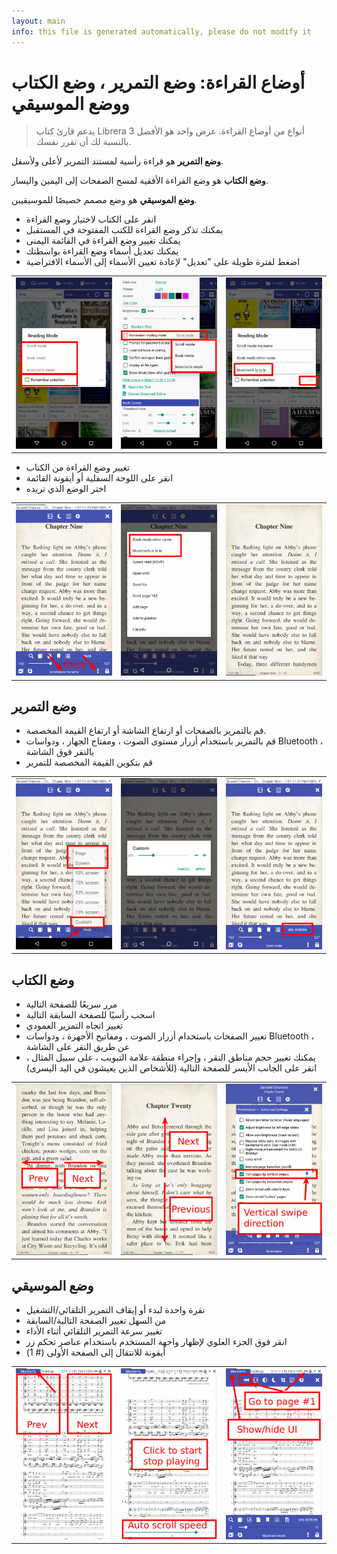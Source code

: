 ```yaml
---
layout: main
info: this file is generated automatically, please do not modify it
---
```


# أوضاع القراءة: وضع التمرير ، وضع الكتاب ووضع الموسيقي

> يدعم قارئ كتاب Librera 3 أنواع من أوضاع القراءة. عرض واحد هو الأفضل بالنسبة لك أن تقرر نفسك.

**وضع التمرير** هو قراءة رأسية لمستند التمرير لأعلى ولأسفل.

**وضع الكتاب** هو وضع القراءة الأفقية لمسح الصفحات إلى اليمين واليسار.

**وضع الموسيقي** هو وضع مصمم خصيصًا للموسيقيين.

* انقر على الكتاب لاختيار وضع القراءة
* يمكنك تذكر وضع القراءة للكتب المفتوحة في المستقبل
* يمكنك تغيير وضع القراءة في القائمة اليمنى
* يمكنك تعديل أسماء وضع القراءة بواسطتك
* اضغط لفترة طويلة على &quot;تعديل&quot; لإعادة تعيين الأسماء إلى الأسماء الافتراضية

||||
|-|-|-|
|![](1.png)|![](2.png)|![](3.png)|

* تغيير وضع القراءة من الكتاب
* انقر على اللوحة السفلية أو أيقونة القائمة
* اختر الوضع الذي تريده

||||
|-|-|-|
|![](4.png)|![](5.png)|![](6.png)|

## وضع التمرير

* قم بالتمرير بالصفحات أو ارتفاع الشاشة أو ارتفاع القيمة المخصصة.
* قم بالتمرير باستخدام أزرار مستوى الصوت ، ومفتاح الجهاز ، ودواسات Bluetooth ، بالنقر فوق الشاشة
* قم بتكوين القيمة المخصصة للتمرير

||||
|-|-|-|
|![](7.png)|![](8.png)|![](9.png)|

## وضع الكتاب
* مرر سريعًا للصفحة التالية
* اسحب رأسيًا للصفحة السابقة التالية
* تغيير اتجاه التمرير العمودي
* تغيير الصفحات باستخدام أزرار الصوت ، ومفاتيح الأجهزة ، ودواسات Bluetooth ، عن طريق النقر على الشاشة
* يمكنك تغيير حجم مناطق النقر ، وإجراء منطقة علامة التبويب ، على سبيل المثال ، انقر على الجانب الأيسر للصفحة التالية (للأشخاص الذين يعيشون في اليد اليسرى)

||||
|-|-|-|
|![](10.png)|![](11.png)|![](12.png)|

## وضع الموسيقي
* نقرة واحدة لبدء أو إيقاف التمرير التلقائي/التشغيل
* من السهل تغيير الصفحة التالية/السابقة
* تغيير سرعة التمرير التلقائي أثناء الأداء
* انقر فوق الجزء العلوي لإظهار واجهة المستخدم باستخدام عناصر تحكم زر
* أيقونة للانتقال إلى الصفحة الأولى (# 1)

||||
|-|-|-|
|![](13.png)|![](14.png)|![](15.png)|

